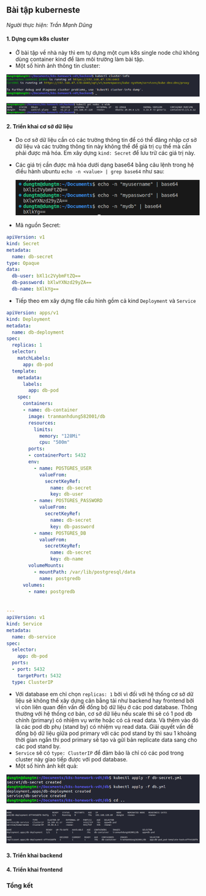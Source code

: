 ## Bài tập kuberneste

*Người thực hiện: Trần Mạnh Dũng*

#### 1. Dựng cụm k8s cluster
 - Ở bài tập về nhà này thì em tự dựng một cụm k8s single node chứ không dùng container kind để làm môi trường làm bài tập.
 - Một số hình ảnh thông tin cluster:

![alt](images/cluster-info.png)

![alt](images/frontend-5.png)
#### 2. Triển khai cơ sở dữ liệu
- Do cơ sở dữ liệu cần có các trường thông tin để có thể đăng nhập cơ sở dữ liệu và các trường thông tin này không thể để giá trị cụ thể mà cần phải được mã hóa. Em xây dựng `kind: Secret` để lưu trữ các giá trị này.
- Các giá trị cần được mã hóa dưới dạng base64 bằng câu lệnh trong hệ điều hành ubuntu `echo -n <value> | grep base64` như sau:

    ![alt](images/db-3.png)
- Mã nguồn Secret:

```yml
apiVersion: v1
kind: Secret
metadata:
  name: db-secret
type: Opaque
data:
  db-user: bXl1c2VybmFtZQ==
  db-password: bXlwYXNzd29yZA==
  db-name: bXlkYg==
```
- Tiếp theo em xây dựng file cấu hình gồm cả kind `Deployment` và `Service`

```yml
apiVersion: apps/v1
kind: Deployment
metadata:
  name: db-deployment
spec:
  replicas: 1
  selector:
    matchLabels:
      app: db-pod
  template:
    metadata:
      labels:
        app: db-pod
    spec:
      containers:
      - name: db-container
        image: tranmanhdung582001/db
        resources:
          limits:
            memory: "128Mi"
            cpu: "500m"
        ports:
        - containerPort: 5432
        env:
          - name: POSTGRES_USER
            valueFrom:
              secretKeyRef:
                name: db-secret
                key: db-user
          - name: POSTGRES_PASSWORD
            valueFrom:
              secretKeyRef:
                name: db-secret
                key: db-password
          - name: POSTGRES_DB
            valueFrom:
              secretKeyRef:
                name: db-secret
                key: db-name
        volumeMounts:
          - mountPath: /var/lib/postgresql/data
            name: postgredb
      volumes:
        - name: postgredb


---
apiVersion: v1
kind: Service
metadata:
  name: db-service
spec:
  selector:
    app: db-pod
  ports:
  - port: 5432
    targetPort: 5432
  type: ClusterIP

```
- Với database em chỉ chọn `replicas: 1` bởi vì đối với hệ thống cơ sở dữ liệu sẽ không thể xây dựng cân bằng tải như backend hay frontend bởi vì còn liên quan đến vấn đề đồng bộ dữ liệu ở các pod database. Thông thường với hệ thống cơ bản, cơ sở dữ liệu nếu scale thì sẽ có 1 pod db chính (primary) có nhiệm vụ write hoặc có cả read data. Và thêm vào đó là các pod db phụ (stand by) có nhiệm vụ read data. Giải quyết vấn đề đồng bộ dữ liệu giữa pod primary với các pod stand by thì sau 1 khoảng thời gian ngắn thì pod primary sẽ tạo và gửi bản replicate data sang cho các pod stand by.
- `Service` sẽ có `type: ClusterIP` để đảm bảo là chỉ có các pod trong cluster này giao tiếp được với pod database.
- Một số hình ảnh kết quả:

![alt](images/db-1.png)

![alt](images/db-2.png)
#### 3. Triển khai backend
#### 4. Triển khai frontend
### Tổng kết